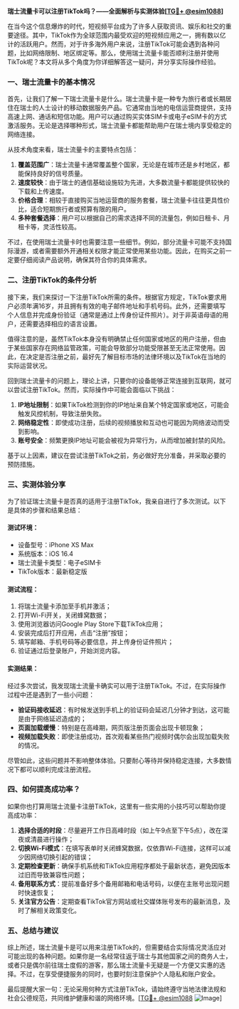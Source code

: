 **瑞士流量卡可以注册TikTok吗？——全面解析与实测体验[[TG💪+ @esim1088](https://t.me/s/esim1088)]**

在当今这个信息爆炸的时代，短视频平台成为了许多人获取资讯、娱乐和社交的重要途径。其中，TikTok作为全球范围内最受欢迎的短视频应用之一，拥有数以亿计的活跃用户。然而，对于许多海外用户来说，注册TikTok可能会遇到各种问题，比如网络限制、地区绑定等。那么，使用瑞士流量卡能否顺利注册并使用TikTok呢？本文将从多个角度为你详细解答这一疑问，并分享实际操作经验。

### 一、瑞士流量卡的基本情况

首先，让我们了解一下瑞士流量卡是什么。瑞士流量卡是一种专为旅行者或长期居住在瑞士的人士设计的移动数据服务产品。它通常由当地的电信运营商提供，支持高速上网、通话和短信功能。用户可以通过购买实体SIM卡或电子eSIM卡的方式激活服务。无论是选择哪种形式，瑞士流量卡都能帮助用户在瑞士境内享受稳定的网络连接。

从技术角度来看，瑞士流量卡的主要特点包括：

1. **覆盖范围广**：瑞士流量卡通常覆盖整个国家，无论是在城市还是乡村地区，都能保持良好的信号质量。
2. **速度较快**：由于瑞士的通信基础设施较为先进，大多数流量卡都能提供较快的下载和上传速度。
3. **价格合理**：相较于直接购买当地运营商的服务套餐，瑞士流量卡往往更具性价比，适合短期旅行者或预算有限的用户。
4. **多种套餐选择**：用户可以根据自己的需求选择不同的流量包，例如日租卡、月租卡等，灵活性较高。

不过，在使用瑞士流量卡时也需要注意一些细节。例如，部分流量卡可能不支持国际漫游，或者需要额外开通相关权限才能正常使用某些功能。因此，在购买之前一定要仔细阅读产品说明，确保其符合你的具体需求。

### 二、注册TikTok的条件分析

接下来，我们来探讨一下注册TikTok所需的条件。根据官方规定，TikTok要求用户必须年满16岁，并且拥有有效的电子邮件地址和手机号码。此外，还需要填写个人信息并完成身份验证（通常是通过上传身份证件照片）。对于非英语母语的用户，还需要选择相应的语言设置。

值得注意的是，虽然TikTok本身没有明确禁止任何国家或地区的用户注册，但由于某些国家存在网络监管政策，可能会导致部分功能受限甚至无法正常使用。因此，在决定是否注册之前，最好先了解目标市场的法律环境以及TikTok在当地的实际运营状况。

回到瑞士流量卡的问题上，理论上讲，只要你的设备能够正常连接到互联网，就可以尝试注册TikTok。然而，实际操作中可能会面临以下挑战：

1. **IP地址限制**：如果TikTok检测到你的IP地址来自某个特定国家或地区，可能会触发风控机制，导致注册失败。
2. **网络稳定性**：即使成功注册，后续的视频播放和互动也可能因为网络波动而受到影响。
3. **账号安全**：频繁更换IP地址可能会被视为异常行为，从而增加被封禁的风险。

基于以上因素，建议在尝试注册TikTok之前，务必做好充分准备，并采取必要的预防措施。

### 三、实测体验分享

为了验证瑞士流量卡是否真的适用于注册TikTok，我亲自进行了多次测试。以下是具体的步骤和结果总结：

#### 测试环境：
- 设备型号：iPhone XS Max
- 系统版本：iOS 16.4
- 瑞士流量卡类型：电子eSIM卡
- TikTok版本：最新稳定版

#### 测试流程：
1. 将瑞士流量卡添加至手机并激活；
2. 打开Wi-Fi开关，关闭蜂窝数据；
3. 使用浏览器访问Google Play Store下载TikTok应用；
4. 安装完成后打开应用，点击“注册”按钮；
5. 填写邮箱、手机号码等必要信息，并上传身份证件照片；
6. 验证通过后登录账户，开始浏览内容。

#### 实测结果：
经过多次尝试，我发现瑞士流量卡确实可以用于注册TikTok。不过，在实际操作过程中还是遇到了一些小问题：

- **验证码接收延迟**：有时候发送到手机上的验证码会延迟几分钟才到达，这可能是由于网络延迟造成的；
- **页面加载缓慢**：特别是在高峰期，网页版注册页面会出现卡顿现象；
- **视频加载失败**：即使注册成功，首次观看某些热门视频时偶尔会出现加载失败的情况。

尽管如此，这些问题并不影响整体体验。只要耐心等待并保持稳定连接，大多数情况下都可以顺利完成注册流程。

### 四、如何提高成功率？

如果你也打算用瑞士流量卡注册TikTok，这里有一些实用的小技巧可以帮助你提高成功率：

1. **选择合适的时段**：尽量避开工作日高峰时段（如上午9点至下午5点），改在深夜或清晨进行操作；
2. **切换Wi-Fi模式**：在填写表单时关闭蜂窝数据，仅依靠Wi-Fi连接，这样可以减少因网络切换引起的错误；
3. **定期检查更新**：确保手机系统和TikTok应用程序都处于最新状态，避免因版本过旧而导致兼容性问题；
4. **备用联系方式**：提前准备好多个备用邮箱和电话号码，以便在主账号出现问题时快速恢复；
5. **关注官方公告**：定期查看TikTok官方网站或社交媒体账号发布的最新消息，及时了解相关政策变化。

### 五、总结与建议

综上所述，瑞士流量卡是可以用来注册TikTok的，但需要结合实际情况灵活应对可能出现的各种问题。如果你是一名经常往返于瑞士与其他国家之间的商务人士，或者只是偶尔前往瑞士度假的游客，那么瑞士流量卡无疑是一个方便又实惠的选择。不过，在享受便捷服务的同时，也要时刻注意保护个人隐私和账户安全。

最后提醒大家一句：无论采用何种方式注册TikTok，请始终遵守当地法律法规和社会公德规范，共同维护健康和谐的网络环境。[[TG💪+ @esim1088](https://t.me/s/esim1088) ![Image](https://i.postimg.cc/4NQfJmqS/Snipaste-2025-05-13-00-14-12.png)]